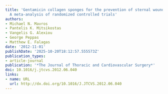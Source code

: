 ```yaml
---
title: 'Gentamicin collagen sponges for the prevention of sternal wound infection:
  A meta-analysis of randomized controlled trials'
authors:
- Michael N. Mavros
- Pantelis K. Mitsikostas
- Vangelis G. Alexiou
- George Peppas
- Matthew E. Falagas
date: '2012-11-01'
publishDate: '2025-10-20T18:12:57.555573Z'
publication_types:
- article-journal
publication: '*The Journal of Thoracic and Cardiovascular Surgery*'
doi: 10.1016/j.jtcvs.2012.06.040
links:
- name: URL
  url: http://dx.doi.org/10.1016/J.JTCVS.2012.06.040
---
```

